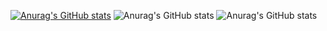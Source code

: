 [![Anurag's GitHub stats](https://github-readme-stats.vercel.app/api?username=digaso)](https://github.com/anuraghazra/github-readme-stats)
![Anurag's GitHub stats](https://github-readme-stats.vercel.app/api?username=digaso&show_icons=true&theme=radical)
![Anurag's GitHub stats](https://github-readme-stats.vercel.app/api?username=digaso&show_icons=true&theme=radical)

